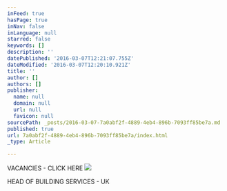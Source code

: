 ```yaml
---
inFeed: true
hasPage: true
inNav: false
inLanguage: null
starred: false
keywords: []
description: ''
datePublished: '2016-03-07T12:21:07.755Z'
dateModified: '2016-03-07T12:20:10.921Z'
title: ''
author: []
authors: []
publisher:
  name: null
  domain: null
  url: null
  favicon: null
sourcePath: _posts/2016-03-07-7a0abf2f-4889-4eb4-896b-7093ff85be7a.md
published: true
url: 7a0abf2f-4889-4eb4-896b-7093ff85be7a/index.html
_type: Article

---
```

VACANCIES - CLICK HERE
![](https://the-grid-user-content.s3-us-west-2.amazonaws.com/b5c3c42c-d923-48c7-98b4-cb4e0982a2b3.jpg)

HEAD OF BUILDING SERVICES - UK